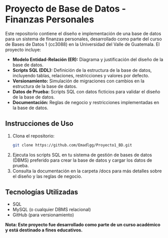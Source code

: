 # Proyecto de Base de Datos - Finanzas Personales

Este repositorio contiene el diseño e implementación de una base de datos para un sistema de finanzas personales, desarrollado como parte del curso de Bases de Datos 1 (cc3088) en la Universidad del Valle de Guatemala. El proyecto incluye:

- **Modelo Entidad-Relación (ER):** Diagrama y justificación del diseño de la base de datos.
- **Scripts SQL (DDL):** Definición de la estructura de la base de datos, incluyendo tablas, relaciones, restricciones y valores por defecto.
- **Versionamiento:** Simulación de migraciones con cambios en la estructura de la base de datos.
- **Datos de Prueba:** Scripts SQL con datos ficticios para validar el diseño de la base de datos.
- **Documentación:** Reglas de negocio y restricciones implementadas en la base de datos.

## Instrucciones de Uso

1. Clona el repositorio:
   ```bash
   git clone https://github.com/Emadlgg/Proyecto1_BD.git
   
2. Ejecuta los scripts SQL en tu sistema de gestión de bases de datos (DBMS) preferido para crear la base de datos y cargar los datos de prueba.
3. Consulta la documentación en la carpeta /docs para más detalles sobre el diseño y las reglas de negocio.

## Tecnologías Utilizadas
- SQL
- MySQL (o cualquier DBMS relacional)
- GitHub (para versionamiento)

**Nota: Este proyecto fue desarrollado como parte de un curso académico y está destinado a fines educativos.**
